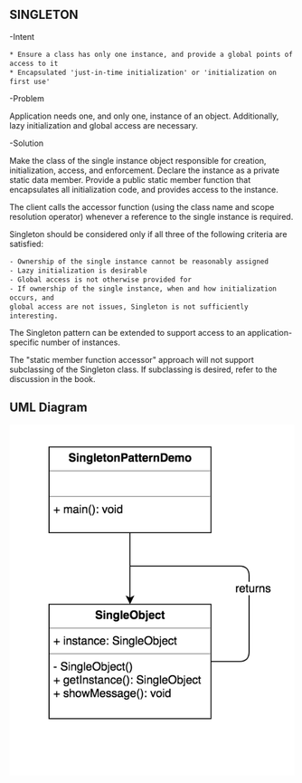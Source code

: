 SINGLETON
---------
    
-Intent

    * Ensure a class has only one instance, and provide a global points of access to it
    * Encapsulated 'just-in-time initialization' or 'initialization on first use'
    
-Problem

   Application needs one, and only one, instance of an object. Additionally,
   lazy initialization and global access are necessary.  
      
-Solution

   Make the class of the single instance object responsible for creation, 
   initialization, access, and enforcement. Declare the instance as a private 
   static data member. Provide a public static member function that encapsulates 
   all initialization code, and provides access to the instance.
    
   The client calls the accessor function (using the class name and scope resolution
   operator) whenever a reference to the single instance is required.
    
   Singleton should be considered only if all three of the following criteria are 
   satisfied:
    
    - Ownership of the single instance cannot be reasonably assigned
    - Lazy initialization is desirable
    - Global access is not otherwise provided for
    - If ownership of the single instance, when and how initialization occurs, and 
    global access are not issues, Singleton is not sufficiently interesting.
    
   The Singleton pattern can be extended to support access to an application-specific
   number of instances.
    
   The "static member function accessor" approach will not support subclassing of 
   the Singleton class. If subclassing is desired, refer to the discussion in the 
   book.   
   
UML Diagram
-----------
![](../screenshots/singleton.png)      